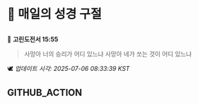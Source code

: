 # 🙏 매일의 성경 구절
##
<!-- START_BIBLE_VERSE -->
📖 **고린도전서 15:55**
> 사망아 너의 승리가 어디 있느냐 사망아 네가 쏘는 것이 어디 있느냐

🕊️ _업데이트 시각: 2025-07-06 08:33:39 KST_
  <!-- END_BIBLE_VERSE -->
## GITHUB_ACTION
